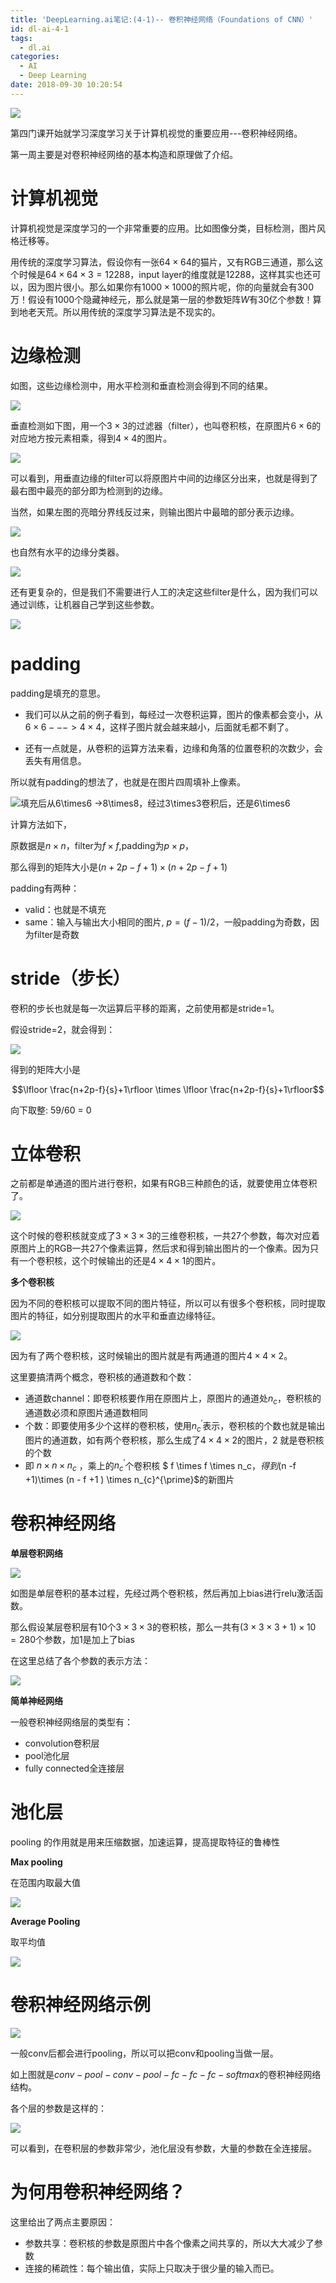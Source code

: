 ```yaml
---
title: 'DeepLearning.ai笔记:(4-1)-- 卷积神经网络（Foundations of CNN）'
id: dl-ai-4-1
tags:
  - dl.ai
categories:
  - AI
  - Deep Learning
date: 2018-09-30 10:20:54
---
```



![](http://ww1.sinaimg.cn/large/d40b6c29gy1fvrl8dyhm4j218w0nstdc.jpg)

第四门课开始就学习深度学习关于计算机视觉的重要应用---卷积神经网络。

第一周主要是对卷积神经网络的基本构造和原理做了介绍。

<!--more-->



# 计算机视觉

计算机视觉是深度学习的一个非常重要的应用。比如图像分类，目标检测，图片风格迁移等。

用传统的深度学习算法，假设你有一张$64×64$的猫片，又有RGB三通道，那么这个时候是$64×64×3=12288$，input layer的维度就是12288，这样其实也还可以，因为图片很小。那么如果你有$1000×1000$的照片呢，你的向量就会有300万！假设有1000个隐藏神经元，那么就是第一层的参数矩阵$W$有30亿个参数！算到地老天荒。所以用传统的深度学习算法是不现实的。



# 边缘检测

如图，这些边缘检测中，用水平检测和垂直检测会得到不同的结果。

![](http://ww1.sinaimg.cn/large/d40b6c29gy1fvrm1v3yw2j20hg0813z5.jpg)



垂直检测如下图，用一个$3×3$的过滤器（filter），也叫卷积核，在原图片$6×6$的对应地方按元素相乘，得到$4×4$的图片。

![](http://ww1.sinaimg.cn/large/d40b6c29gy1fvrm1whcopj20x40iln2i.jpg)



可以看到，用垂直边缘的filter可以将原图片中间的边缘区分出来，也就是得到了最右图中最亮的部分即为检测到的边缘。



当然，如果左图的亮暗分界线反过来，则输出图片中最暗的部分表示边缘。

![](http://ww1.sinaimg.cn/large/d40b6c29gy1fvrm1v5z60j216s0o2q4z.jpg)





也自然有水平的边缘分类器。

![](http://ww1.sinaimg.cn/large/d40b6c29gy1fvrm1v2vcqj20t509ajrh.jpg)



还有更复杂的，但是我们不需要进行人工的决定这些filter是什么，因为我们可以通过训练，让机器自己学到这些参数。

![](http://ww1.sinaimg.cn/large/d40b6c29gy1fvrm1v72odj21450mh0v0.jpg)





# padding

padding是填充的意思。

- 我们可以从之前的例子看到，每经过一次卷积运算，图片的像素都会变小，从$6×6 ---> 4×4$，这样子图片就会越来越小，后面就毛都不剩了。

- 还有一点就是，从卷积的运算方法来看，边缘和角落的位置卷积的次数少，会丢失有用信息。



所以就有padding的想法了，也就是在图片四周填补上像素。



![填充后从$6\times6 ->8\times8$，经过$3\times3$卷积后，还是$6\times6$](http://ww1.sinaimg.cn/large/d40b6c29gy1fvrm1v7wyoj20c70avju6.jpg)

计算方法如下，

原数据是$n \times n$，filter为$f \times f$,padding为$p \times p$，

那么得到的矩阵大小是$(n + 2p -f +1)\times(n + 2p -f +1)$



padding有两种：

- valid：也就是不填充
- same：输入与输出大小相同的图片, $p=(f - 1) / 2$，一般padding为奇数，因为filter是奇数





# stride（步长）



卷积的步长也就是每一次运算后平移的距离，之前使用都是stride=1。

假设stride=2，就会得到：

![](http://ww1.sinaimg.cn/large/d40b6c29gy1fvrm1wj691j20x60if78d.jpg)



得到的矩阵大小是

$$\lfloor \frac{n+2p-f}{s}+1\rfloor \times \lfloor \frac{n+2p-f}{s}+1\rfloor$$

向下取整: 59/60 = 0



# 立体卷积

之前都是单通道的图片进行卷积，如果有RGB三种颜色的话，就要使用立体卷积了。

![](http://ww1.sinaimg.cn/large/d40b6c29gy1fvrm1v6zxyj211k0lt413.jpg)



这个时候的卷积核就变成了$3 \times 3 \times 3$的三维卷积核，一共27个参数，每次对应着原图片上的RGB一共27个像素运算，然后求和得到输出图片的一个像素。因为只有一个卷积核，这个时候输出的还是$4 \times 4 \times 1$的图片。



**多个卷积核**

因为不同的卷积核可以提取不同的图片特征，所以可以有很多个卷积核，同时提取图片的特征，如分别提取图片的水平和垂直边缘特征。

![](http://ww1.sinaimg.cn/large/d40b6c29gy1fvrm1vbgemj213t0m6gnu.jpg)

因为有了两个卷积核，这时候输出的图片就是有两通道的图片$4\times 4 \times 2$。

这里要搞清两个概念，卷积核的通道数和个数：

- 通道数channel：即卷积核要作用在原图片上，原图片的通道处$n_c$，卷积核的通道数必须和原图片通道数相同
- 个数：即要使用多少个这样的卷积核，使用$n_{c}^{\prime}$表示，卷积核的个数也就是输出图片的通道数，如有两个卷积核，那么生成了$4\times 4 \times 2$的图片，2  就是卷积核的个数
- 即 $n \times n \times n_c$ ，乘上的$n_{c}^{\prime}$个卷积核 $ f \times f \times n_c$，得到$(n -f +1)\times (n - f +1 ) \times n_{c}^{\prime}$的新图片



# 卷积神经网络

**单层卷积网络**

![](http://ww1.sinaimg.cn/large/d40b6c29gy1fvrm1x8wxmj21ba0qd4nz.jpg)

如图是单层卷积的基本过程，先经过两个卷积核，然后再加上bias进行relu激活函数。

那么假设某层卷积层有10个$3 \times 3 \times 3$的卷积核，那么一共有$(3\times3\times3+1) \times10=280$个参数，加1是加上了bias

在这里总结了各个参数的表示方法：

![](http://ww1.sinaimg.cn/large/d40b6c29gy1fvrm1whr44j20m50bx43e.jpg)



**简单神经网络**

一般卷积神经网络层的类型有：

- convolution卷积层
- pool池化层
- fully connected全连接层



# 池化层



pooling 的作用就是用来压缩数据，加速运算，提高提取特征的鲁棒性



**Max pooling**

在范围内取最大值

![](http://ww1.sinaimg.cn/large/d40b6c29gy1fvrm1whjhbj20ra0g3wkp.jpg)



**Average Pooling**

取平均值

![](http://ww1.sinaimg.cn/large/d40b6c29gy1fvrm1vp1w0j20pf0cbtaq.jpg)



# 卷积神经网络示例



![](http://ww1.sinaimg.cn/large/d40b6c29gy1fvrm1w3xmij20z00jl76m.jpg)

一般conv后都会进行pooling，所以可以把conv和pooling当做一层。

如上图就是$conv-pool-conv-pool-fc-fc-fc-softmax$的卷积神经网络结构。

各个层的参数是这样的：

![](http://ww1.sinaimg.cn/large/d40b6c29gy1fvrm1vv63zj20lv0bcdjg.jpg)

可以看到，在卷积层的参数非常少，池化层没有参数，大量的参数在全连接层。



# 为何用卷积神经网络？

这里给出了两点主要原因：

- 参数共享：卷积核的参数是原图片中各个像素之间共享的，所以大大减少了参数
- 连接的稀疏性：每个输出值，实际上只取决于很少量的输入而已。

